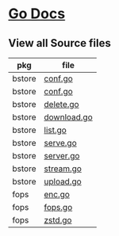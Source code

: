 # [Go Docs](https://pkg.go.dev/github.com/cartersusi/bstore/pkg)

## View all Source files

|pkg|file|
|-|-|
|bstore| [conf.go](./bstore/conf.go)|
|bstore| [conf.go](./bstore/conf.go)|
|bstore| [delete.go](./bstore/delete.go)|
|bstore| [download.go](./bstore/download.go)|
|bstore| [list.go](./bstore/list.go)|
|bstore| [serve.go](./bstore/serve.go)|
|bstore| [server.go](./bstore/server.go)|
|bstore| [stream.go](./bstore/stream.go)|
|bstore| [upload.go](./bstore/upload.go)|
|fops| [enc.go](./fops/enc.go)|
|fops| [fops.go](./fops/fops.go)|
|fops| [zstd.go](./fops/zstd.go)|
